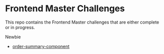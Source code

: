 # Frontend Master Challenges

This repo contains the Frontend Master challenges that are either complete or in progress.

Newbie

- [order-summary-component](./newbie/order-summary-component)
